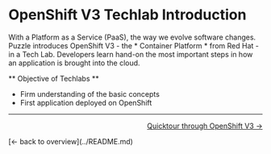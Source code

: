 # OpenShift V3 Techlab Introduction

With a Platform as a Service (PaaS), the way we evolve software changes. Puzzle introduces OpenShift V3 - the * Container Platform * from Red Hat - in a Tech Lab. Developers learn hand-on the most important steps in how an application is brought into the cloud.

** Objective of Techlabs **
- Firm understanding of the basic concepts
- First application deployed on OpenShift

---

<p width = "100px" align = "right"> <a href="01_quicktour.md"> Quicktour through OpenShift V3 → </a> </p>
[← back to overview](../README.md)
